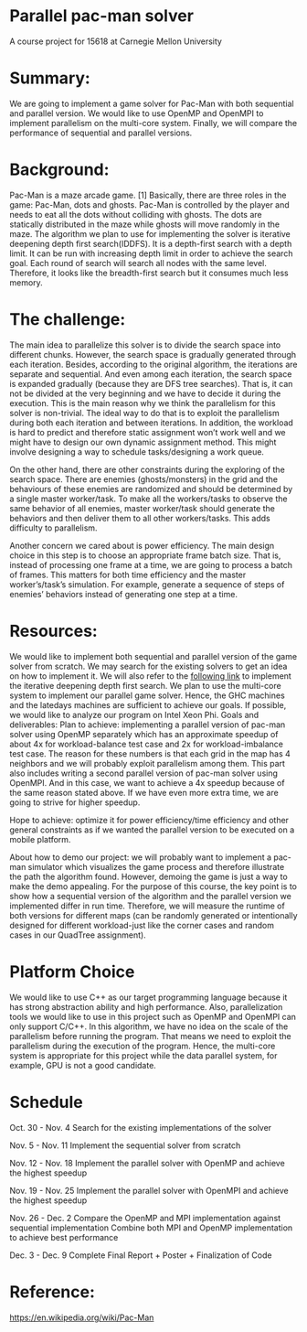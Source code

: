 # Parallel pac-man solver
A course project for 15618 at Carnegie Mellon University
# Summary:
We are going to implement a game solver for Pac-Man with both sequential and parallel version. We would like to use OpenMP and OpenMPI to implement parallelism on the multi-core system. Finally, we will compare the performance of sequential and parallel versions.
# Background:
Pac-Man is a maze arcade game. [1] Basically, there are three roles in the game: Pac-Man, dots and ghosts. Pac-Man is controlled by the player and needs to eat all the dots without colliding with ghosts. The dots are statically distributed in the maze while ghosts will move randomly in the maze.
The algorithm we plan to use for implementing the solver is iterative deepening depth first search(IDDFS). It is a depth-first search with a depth limit. It can be run with increasing depth limit in order to achieve the search goal. Each round of search will search all nodes with the same level. Therefore, it looks like the breadth-first search but it consumes much less memory. 
# The challenge: 
The main idea to parallelize this solver is to divide the search space into different chunks. However, the search space is gradually generated through each iteration. Besides, according to the original algorithm, the iterations are separate and sequential. And even among each iteration, the search space is expanded gradually (because they are DFS tree searches). That is, it can not be divided at the very beginning and we have to decide it during the execution. This is the main reason why we think the parallelism for this solver is non-trivial. The ideal way to do that is to exploit the parallelism during both each iteration and between iterations. 
In addition, the workload is hard to predict and therefore static assignment won’t work well and we might have to design our own dynamic assignment method. This might involve designing a way to schedule tasks/designing a work queue. 

On the other hand, there are other constraints during the exploring of the search space. There are enemies (ghosts/monsters) in the grid and the behaviours of these enemies are randomized and should be determined by a single master worker/task. To make all the workers/tasks to observe the same behavior of all enemies, master worker/task should generate the behaviors and then deliver them to all other workers/tasks. This adds difficulty to parallelism. 

Another concern we cared about is power efficiency. The main design choice in this step is to choose an appropriate frame batch size. That is, instead of processing one frame at a time, we are going to process a batch of frames. This matters for both time efficiency and the master worker’s/task’s simulation. For example, generate a sequence of steps of enemies’ behaviors instead of generating one step at a time.
# Resources:
We would like to implement both sequential and parallel version of the game solver from scratch. We may search for the existing solvers to get an idea on how to implement it. We will also refer to the [following link](https://www.geeksforgeeks.org/iterative-deepening-searchids-iterative-deepening-depth-first-searchiddfs/) to implement the iterative deepening depth first search. 
We plan to use the multi-core system to implement our parallel game solver. Hence, the GHC machines and the latedays machines are sufficient to achieve our goals. If possible, we would like to analyze our program on Intel Xeon Phi.
Goals and deliverables:
Plan to achieve: implementing a parallel version of pac-man solver using OpenMP separately which has an approximate speedup of about 4x for workload-balance test case and 2x for workload-imbalance test case. The reason for these numbers is that each grid in the map has 4 neighbors and we will probably exploit parallelism among them. This part also includes writing a second parallel version of pac-man solver using OpenMPI. And in this case, we want to achieve a 4x speedup because of the same reason stated above. If we have even more extra time, we are going to strive for higher speedup. 

Hope to achieve: optimize it for power efficiency/time efficiency and other general constraints as if we wanted the parallel version to be executed on a mobile platform. 

About how to demo our project: we will probably want to implement a pac-man simulator which visualizes the game process and therefore illustrate the path the algorithm found. However, demoing the game is just a way to make the demo appealing. For the purpose of this course, the key point is to show how a sequential version of the algorithm and the parallel version we implemented differ in run time. Therefore, we will measure the runtime of both versions for different maps (can be randomly generated or intentionally designed for different workload-just like the corner cases and random cases in our QuadTree assignment). 
# Platform Choice 
We would like to use C++ as our target programming language because it has strong abstraction ability and high performance. Also, parallelization tools we would like to use in this project such as OpenMP and OpenMPI can only support C/C++.
In this algorithm, we have no idea on the scale of the parallelism before running the program. That means we need to exploit the parallelism during the execution of the program. Hence, the multi-core system is appropriate for this project while the data parallel system, for example, GPU is not a good candidate.
# Schedule
Oct. 30 - Nov. 4       Search for the existing implementations of the solver

Nov. 5 - Nov. 11       Implement the sequential solver from scratch

Nov. 12 - Nov. 18     Implement the parallel solver with OpenMP and achieve the highest speedup

Nov. 19 - Nov. 25     Implement the parallel solver with OpenMPI and achieve the highest speedup

Nov. 26 - Dec. 2      Compare the OpenMP and MPI implementation against sequential implementation
Combine both MPI and OpenMP implementation to achieve best performance

Dec. 3 - Dec. 9        Complete Final Report + Poster + Finalization of Code

# Reference:
https://en.wikipedia.org/wiki/Pac-Man
